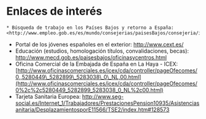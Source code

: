   Enlaces de interés
==================

    * Búsqueda de trabajo en los Países Bajos y retorno a España: <http://www.empleo.gob.es/es/mundo/consejerias/paisesBajos/consejeria/index.htm>
* Portal de los jóvenes españoles en el exterior: <http://www.cext.es/>
* Educación (estudios, homologación títulos, convalidaciones, becas): <http://www.mecd.gob.es/paisesbajos/oficinasycentros.html>
* Oficina Comercial de la Embajada de España en La Haya - ICEX: [http://www.oficinascomerciales.es/icex/cda/controller/pageOfecomes/0,,5280449\_5282899\_5283038\_0\_NL,00.html](http://www.oficinascomerciales.es/icex/cda/controller/pageOfecomes/0%2c%2c5280449_5282899_5283038_0_NL%2c00.html)
* Tarjeta Sanitaria Europea: <http://www.seg-social.es/Internet_1/Trabajadores/PrestacionesPension10935/Asistenciasanitaria/DesplazamientosporE11566/TSE2/index.htm#128573>

   